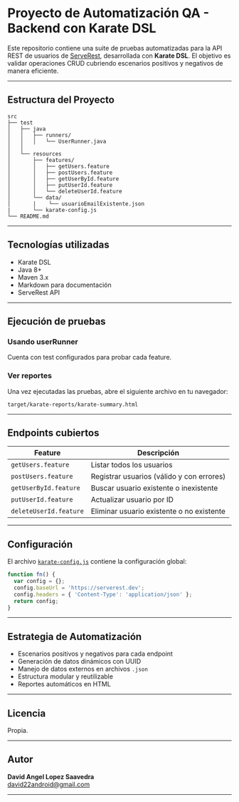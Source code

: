 
# Proyecto de Automatización QA - Backend con Karate DSL

Este repositorio contiene una suite de pruebas automatizadas para la API REST de usuarios de [ServeRest](https://serverest.dev/), desarrollada con **Karate DSL**. El objetivo es validar operaciones CRUD cubriendo escenarios positivos y negativos de manera eficiente.

---

##  Estructura del Proyecto

```
src
├── test
│   ├── java
│   │   ├── runners/
│   │   │   └── UserRunner.java
│   │   
│   └── resources
│       ├── features/
│       │   ├── getUsers.feature
│       │   ├── postUsers.feature
│       │   ├── getUserById.feature
│       │   ├── putUserId.feature
│       │   └── deleteUserId.feature
│       └── data/
│       |    └── usuarioEmailExistente.json
|       └── karate-config.js
└── README.md
```

---

##  Tecnologías utilizadas

-  Karate DSL
-  Java 8+
-  Maven 3.x
-  Markdown para documentación
-  ServeRest API 

---

##  Ejecución de pruebas

###  Usando userRunner

Cuenta con test configurados para probar cada feature.



###  Ver reportes

Una vez ejecutadas las pruebas, abre el siguiente archivo en tu navegador:

```
target/karate-reports/karate-summary.html
```

---

##  Endpoints cubiertos

| Feature                | Descripción                                |
|------------------------|---------------------------------------------|
| `getUsers.feature`     | Listar todos los usuarios                   |
| `postUsers.feature`    | Registrar usuarios (válido y con errores)   |
| `getUserById.feature`  | Buscar usuario existente o inexistente      |
| `putUserId.feature`    | Actualizar usuario por ID                   |
| `deleteUserId.feature` | Eliminar usuario existente o no existente   |

---

##  Configuración

El archivo [`karate-config.js`](./src/test/resources/karate-config.js) contiene la configuración global:

```js
function fn() {
  var config = {};
  config.baseUrl = 'https://serverest.dev';
  config.headers = { 'Content-Type': 'application/json' };
  return config;
}
```

---

##  Estrategia de Automatización

-  Escenarios positivos y negativos para cada endpoint
-  Generación de datos dinámicos con UUID
-  Manejo de datos externos en archivos `.json`
-  Estructura modular y reutilizable
-  Reportes automáticos en HTML

---

##  Licencia

Propia.

---

##  Autor

**David Angel Lopez Saavedra**  
 david22android@gmail.com  

---
